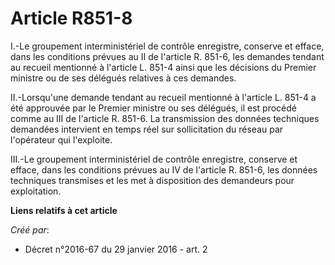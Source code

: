 # Article R851-8

I.-Le groupement interministériel de contrôle enregistre, conserve et efface, dans les conditions prévues au II de l'article
R. 851-6, les demandes tendant au recueil mentionné à l'article L. 851-4 ainsi que les décisions du Premier ministre ou de
ses délégués relatives à ces demandes. 

II.-Lorsqu'une demande tendant au recueil mentionné à l'article L. 851-4 a été approuvée par le Premier ministre ou ses
délégués, il est procédé comme au III de l'article R. 851-6. La transmission des données techniques demandées intervient en
temps réel sur sollicitation du réseau par l'opérateur qui l'exploite. 

III.-Le groupement interministériel de contrôle enregistre, conserve et efface, dans les conditions prévues au IV de
l'article R. 851-6, les données techniques transmises et les met à disposition des demandeurs pour exploitation.

**Liens relatifs à cet article**

_Créé par_:

  - Décret n°2016-67 du 29 janvier 2016 - art. 2
